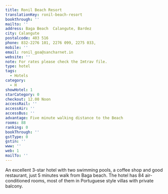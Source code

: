 ```yaml
---
title: Ronil Beach Resort
translationKey: ronil-beach-resort
bookthrough: ''
mailto: ''
address: Baga Beach  Calangute, Bardez
city: Calangute
postalcode: 403 516
phone: 832-2276 101, 2276 099, 2275 033,
mobile: ''
email: ronil_goa@sancharnet.in
website: ''
note: For rates please check the Imtrav file.
type: hotel
tags:
  - Hotels
category:
  - H
showHotel: 1
starCategory: 0
checkout: 12.00 Noon
accessRail: ''
accessAir: ''
accessBus: ''
advantage: Five minute walking distance to the Beach
rooms: 88
ranking: 0
bookThrough: ''
gstType: 0
gstin: ''
www: ''
web: 1
mailTo: ''
---
```







An excellent 3-star hotel with two swimming pools, a coffee shop and good restaurant, just 5 minutes walk from Baga beach. The hotel has 84 air-conditioned rooms, most of them in Portuguese style villas with private balcony.